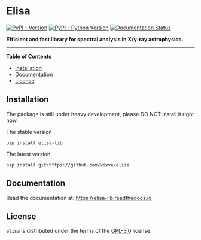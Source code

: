 # Elisa

[![PyPI - Version](https://img.shields.io/pypi/v/elisa-lib.svg)](https://pypi.org/project/elisa-lib)
[![PyPI - Python Version](https://img.shields.io/pypi/pyversions/elisa-lib.svg)](https://pypi.org/project/elisa-lib)
[![Documentation Status](https://readthedocs.org/projects/elisa-lib/badge/?version=latest)](https://elisa-lib.readthedocs.io/en/latest/?badge=latest)

**Efficient and fast library for spectral analysis in X/γ-ray astrophysics.**

-----

**Table of Contents**

- [Installation](#installation)
- [Documentation](#documentation)
- [License](#license)

## Installation

The package is still under heavy development, please DO NOT install it right now.

The stable version

```console
pip install elisa-lib
```

The latest version

```console
pip install git+https://github.com/wcxve/elisa
```

## Documentation

Read the documentation at: https://elisa-lib.readthedocs.io

## License

`elisa` is distributed under the terms of the [GPL-3.0](https://www.gnu.org/licenses/gpl-3.0-standalone.html) license.
